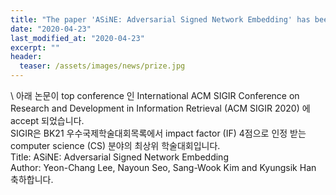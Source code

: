 ```yaml
---
title: "The paper 'ASiNE: Adversarial Signed Network Embedding' has been accepted in SIGIR 2020"
date: "2020-04-23"
last_modified_at: "2020-04-23"
excerpt: ""
header:
  teaser: /assets/images/news/prize.jpg
---
```

\\
아래 논문이 top conference 인 International ACM SIGIR Conference on Research and Development in Information Retrieval (ACM SIGIR 2020) 에 accept 되었습니다.<br>SIGIR은 BK21 우수국제학술대회목록에서 impact factor (IF) 4점으로 인정 받는 computer science (CS) 분야의 최상위 학술대회입니다.<br>Title: ASiNE: Adversarial Signed Network Embedding<br>Author: Yeon-Chang Lee, Nayoun Seo, Sang-Wook Kim and Kyungsik Han<br>축하합니다.